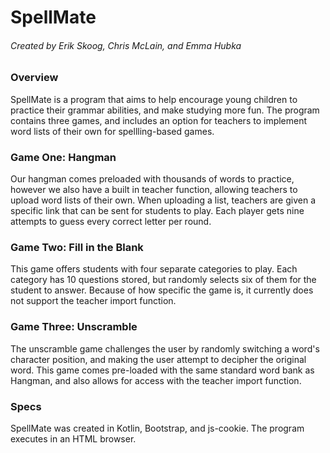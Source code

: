 # SpellMate

###### Created by Erik Skoog, Chris McLain, and Emma Hubka

### Overview 

SpellMate is a program that aims to help encourage young children to practice their grammar abilities, and make studying more fun. The program contains three games, and includes an option for teachers to implement word lists of their own for spellling-based games. 

### Game One: Hangman

Our hangman comes preloaded with thousands of words to practice, however we also have a built in teacher function, allowing teachers to upload word lists of their own. When uploading a list, teachers are given a specific link that can be sent for students to play. Each player gets nine attempts to guess every correct letter per round.

### Game Two: Fill in the Blank

This game offers students with four separate categories to play. Each category has 10 questions stored, but randomly selects six of them for the student to answer. Because of how specific the game is, it currently does not support the teacher import function.

### Game Three: Unscramble

The unscramble game challenges the user by randomly switching a word's character position, and making the user attempt to decipher the original word. This game comes pre-loaded with the same standard word bank as Hangman, and also allows for access with the teacher import function.

### Specs

SpellMate was created in Kotlin, Bootstrap, and js-cookie. The program executes in an HTML browser.
